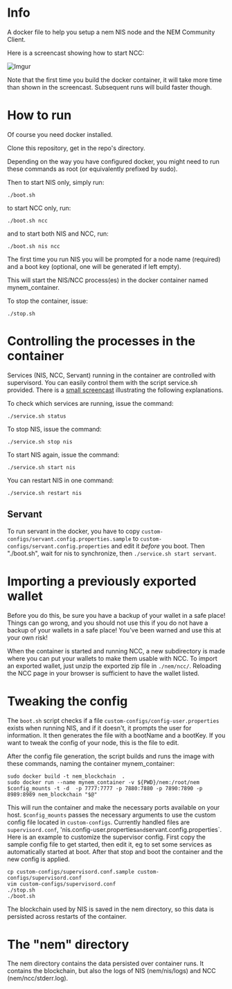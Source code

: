 
# Info

A docker file to help you setup a nem NIS node and the NEM Community Client.

Here is a screencast showing how to start NCC:

![Imgur](http://i.imgur.com/ZBANMK4.gif?1)

Note that the first time you build the docker container, it will take more time than shown in the screencast. Subsequent runs will build faster though.

# How to run

Of course you need docker installed.

Clone this repository, get in the repo's directory.

Depending on the way you have configured docker, you might need to run these commands as root (or equivalently prefixed by sudo).

Then to start NIS only, simply run:

    ./boot.sh

to start NCC only, run:

    ./boot.sh ncc

and to start both NIS and NCC, run:

    ./boot.sh nis ncc


The first time you run NIS you will be prompted for a node name (required) and a boot key (optional, 
one will be generated if left empty).

This will start the NIS/NCC process(es) in the docker container named mynem_container.

To stop the container, issue:

    ./stop.sh

# Controlling the processes in the container

Services (NIS, NCC, Servant) running in the container are controlled with supervisord. You can easily control them with the script service.sh provided. There is a [small screencast](http://i.imgur.com/Z6U619h.gifv) illustrating the following explanations.


To check which services are running, issue the command:

    ./service.sh status

To stop NIS, issue the command:

    ./service.sh stop nis
    
To start NIS again, issue the command:

    ./service.sh start nis

You can restart NIS in one command:

    ./service.sh restart nis

## Servant

To run servant in the docker, you have to copy `custom-configs/servant.config.properties.sample` to `custom-configs/servant.config.properties` and edit it *before* you boot. Then "./boot.sh", wait for nis to synchronize, then `./service.sh start servant`.

# Importing a previously exported wallet

Before you do this, be sure you have a backup of your wallet in a safe place! Things can go wrong, and you should not use this 
if you do not have a backup of your wallets in a safe place! You've been warned and use this at your own risk!

When the container is started and running NCC, a new subdirectory is made where you can put your wallets to make them usable 
with NCC. To import an exported wallet, just unzip the exported zip file in `./nem/ncc/`. Reloading the NCC page in your browser is 
sufficient to have the wallet listed.

# Tweaking the config

The `boot.sh` script checks if a file `custom-configs/config-user.properties`
exists when running NIS, and if it doesn't, it prompts the user for
information.  It then generates the file with a bootName and a bootKey. If you
want to tweak the config of your node, this is the file to edit.

After the config file generation, the script builds and runs the image with these commands, naming the container mynem_container:

    sudo docker build -t nem_blockchain  .
    sudo docker run --name mynem_container -v ${PWD}/nem:/root/nem $config_mounts -t -d  -p 7777:7777 -p 7880:7880 -p 7890:7890 -p 8989:8989 nem_blockchain "$@"

This will run the container and make the necessary ports available on your host.
`$config_mounts` passes the necessary arguments to use the custom config file located in `custom-configs`. Currently handled files are `supervisord.conf`, 'nis.config-user.properties` and `servant.config.properties`. Here is an example to customize the supervisor config. First copy the sample config file to get started, then edit it, eg to set some services as automatically started at boot. After that stop and boot the container and the new config is applied.

```
cp custom-configs/supervisord.conf.sample custom-configs/supervisord.conf
vim custom-configs/supervisord.conf
./stop.sh
./boot.sh

```

The blockchain used by NIS is saved in the nem directory, so this data is persisted across restarts of the container.

# The "nem" directory

The nem directory contains the data persisted over container runs. It contains the blockchain, but also the logs of NIS (nem/nis/logs) and NCC (nem/ncc/stderr.log).
